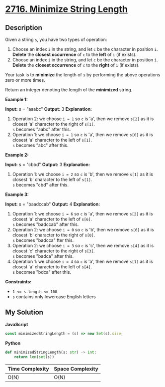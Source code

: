 # [2716. Minimize String Length](https://leetcode.com/problems/minimize-string-length)

## Description

Given a string `s`, you have two types of operation:

1.  Choose an index `i` in the string, and let `c` be the character in position `i`. **Delete** the **closest occurrence** of `c` to the **left** of `i` (if exists).
2.  Choose an index `i` in the string, and let `c` be the character in position `i`. **Delete** the **closest occurrence** of `c` to the **right** of `i` (if exists).

Your task is to **minimize** the length of `s` by performing the above operations zero or more times.

Return an integer denoting the length of the **minimized** string.

**Example 1:**

**Input:** s = "aaabc"
**Output:** 3
**Explanation:**

1.  Operation 2: we choose `i = 1` so `c` is 'a', then we remove `s[2]` as it is closest 'a' character to the right of `s[1]`.  
    `s` becomes "aabc" after this.
2.  Operation 1: we choose `i = 1` so `c` is 'a', then we remove `s[0]` as it is closest 'a' character to the left of `s[1]`.  
    `s` becomes "abc" after this.

**Example 2:**

**Input:** s = "cbbd"
**Output:** 3
**Explanation:**

1.  Operation 1: we choose `i = 2` so `c` is 'b', then we remove `s[1]` as it is closest 'b' character to the left of `s[1]`.  
    `s` becomes "cbd" after this.

**Example 3:**

**Input:** s = "baadccab"
**Output:** 4
**Explanation:**

1.  Operation 1: we choose `i = 6` so `c` is 'a', then we remove `s[2]` as it is closest 'a' character to the left of `s[6]`.  
    `s` becomes "badccab" after this.
2.  Operation 2: we choose `i = 0` so `c` is 'b', then we remove `s[6]` as it is closest 'b' character to the right of `s[0]`.  
    `s` becomes "badcca" fter this.
3.  Operation 2: we choose `i = 3` so `c` is 'c', then we remove `s[4]` as it is closest 'c' character to the right of `s[3]`.  
    `s` becomes "badca" after this.
4.  Operation 1: we choose `i = 4` so `c` is 'a', then we remove `s[1]` as it is closest 'a' character to the left of `s[4]`.  
    `s` becomes "bdca" after this.

**Constraints:**

- `1 <= s.length <= 100`
- `s` contains only lowercase English letters

## My Solution

**JavaScript**

```js
const minimizedStringLength = (s) => new Set(s).size;
```

**Python**

```py
def minimizedStringLength(s: str) -> int:
    return len(set(s))
```

| Time Complexity | Space Complexity |
| --------------- | ---------------- |
| O(N)            | O(N)             |

